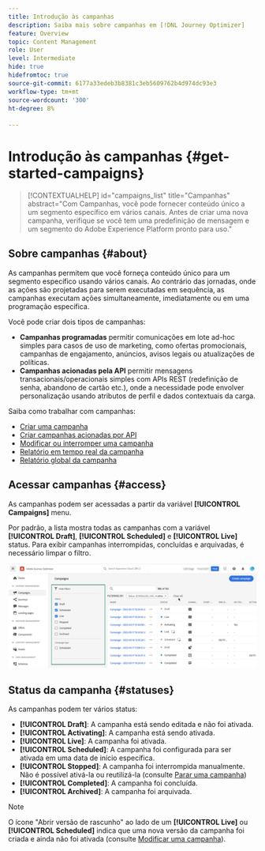 ```yaml
---
title: Introdução às campanhas
description: Saiba mais sobre campanhas em [!DNL Journey Optimizer]
feature: Overview
topic: Content Management
role: User
level: Intermediate
hide: true
hidefromtoc: true
source-git-commit: 6177a33edeb3b8381c3eb5609762b4d974dc93e3
workflow-type: tm+mt
source-wordcount: '300'
ht-degree: 8%

---
```



# Introdução às campanhas {#get-started-campaigns}

>[!CONTEXTUALHELP]
>id="campaigns_list"
>title="Campanhas"
>abstract="Com Campanhas, você pode fornecer conteúdo único a um segmento específico em vários canais. Antes de criar uma nova campanha, verifique se você tem uma predefinição de mensagem e um segmento do Adobe Experience Platform pronto para uso."

## Sobre campanhas {#about}

As campanhas permitem que você forneça conteúdo único para um segmento específico usando vários canais. Ao contrário das jornadas, onde as ações são projetadas para serem executadas em sequência, as campanhas executam ações simultaneamente, imediatamente ou em uma programação específica.

Você pode criar dois tipos de campanhas:

* **Campanhas programadas** permitir comunicações em lote ad-hoc simples para casos de uso de marketing, como ofertas promocionais, campanhas de engajamento, anúncios, avisos legais ou atualizações de políticas.
* **Campanhas acionadas pela API** permitir mensagens transacionais/operacionais simples com APIs REST (redefinição de senha, abandono de cartão etc.), onde a necessidade pode envolver personalização usando atributos de perfil e dados contextuais da carga.

Saiba como trabalhar com campanhas:
* [Criar uma campanha](create-campaign.md)
* [Criar campanhas acionadas por API](api-triggered-campaigns.md)
* [Modificar ou interromper uma campanha](modify-stop-campaign.md)
* [Relatório em tempo real da campanha](campaign-live-report.md)
* [Relatório global da campanha](campaign-global-report.md)

## Acessar campanhas {#access}

As campanhas podem ser acessadas a partir da variável **[!UICONTROL Campaigns]** menu.

Por padrão, a lista mostra todas as campanhas com a variável **[!UICONTROL Draft]**, **[!UICONTROL Scheduled]** e **[!UICONTROL Live]** status. Para exibir campanhas interrompidas, concluídas e arquivadas, é necessário limpar o filtro.

![](assets/create-campaign-list.png)

## Status da campanha {#statuses}

As campanhas podem ter vários status:

* **[!UICONTROL Draft]**: A campanha está sendo editada e não foi ativada.
* **[!UICONTROL Activating]**: A campanha está sendo ativada.
* **[!UICONTROL Live]**: A campanha foi ativada.
* **[!UICONTROL Scheduled]**: A campanha foi configurada para ser ativada em uma data de início específica.
* **[!UICONTROL Stopped]**: A campanha foi interrompida manualmente. Não é possível ativá-la ou reutilizá-la (consulte [Parar uma campanha](modify-stop-campaign.md#stop))
* **[!UICONTROL Completed]**: A campanha foi concluída.
* **[!UICONTROL Archived]**: A campanha foi arquivada.

>[!NOTE]
>
>O ícone &quot;Abrir versão de rascunho&quot; ao lado de um **[!UICONTROL Live]** ou **[!UICONTROL Scheduled]** indica que uma nova versão da campanha foi criada e ainda não foi ativada (consulte [Modificar uma campanha](modify-stop-campaign.md#modify)).
